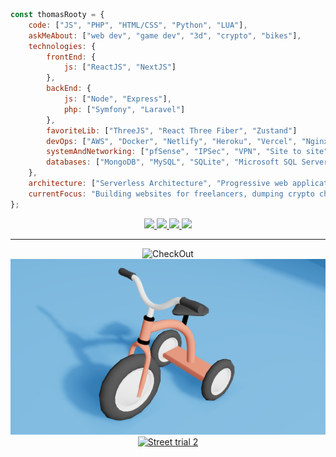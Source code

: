 ```js
const thomasRooty = {
	code: ["JS", "PHP", "HTML/CSS", "Python", "LUA"],
	askMeAbout: ["web dev", "game dev", "3d", "crypto", "bikes"],
	technologies: {
		frontEnd: {
			js: ["ReactJS", "NextJS"]
		},
		backEnd: {
			js: ["Node", "Express"],
			php: ["Symfony", "Laravel"]
		},
		favoriteLib: ["ThreeJS", "React Three Fiber", "Zustand"]
		devOps: ["AWS", "Docker", "Netlify", "Heroku", "Vercel", "Nginx"],
		systemAndNetworking: ["pfSense", "IPSec", "VPN", "Site to site", "VMWare ESXi", "iDrac"],
		databases: ["MongoDB", "MySQL", "SQLite", "Microsoft SQL Server"]
	},
	architecture: ["Serverless Architecture", "Progressive web applications", "Single page applications"],
	currentFocus: "Building websites for freelancers, dumping crypto charts, and leveling up my skills on my street trial bike !"
};
```

<div align="center">
  <a href="https://instagram.com/tho_macaron">
    <img src="https://img.shields.io/badge/Instagram-E4405F?style=for-the-badge&logo=instagram&logoColor=white"/>
  </a>
  <a href="https://www.linkedin.com/in/dev-thomas-caron">
    <img src="https://img.shields.io/badge/LinkedIn-0077B5?style=for-the-badge&logo=linkedin&logoColor=white"/>
  </a>
  <a href="https://stackoverflow.com/users/15032117/rootkitty">
    <img src="https://img.shields.io/badge/Stack_Overflow-FE7A16?style=for-the-badge&logo=stack-overflow&logoColor=white"/>
  </a>
  <a href="https://tiktok.com/@tho_macaron">
    <img src="https://img.shields.io/badge/TikTok-000000?style=for-the-badge&logo=tiktok&logoColor=white"/>
  </a>
<hr/>
  <img src="https://i.imgur.com/mqb15Ue.png" alt="CheckOut"/>

  <a href="https://3d.tcaron.fr">
    <img width="600" src="https://raw.githubusercontent.com/thomas-rooty/tricycle-portfolio/main/public/assets/icons/banner.png" alt="Street trial 2"/>
  </a>
  <a href="https://3dxp.tcaron.fr">
    <img width="600" src="https://i.imgur.com/H4i1miy.png" alt="Street trial 2"/>
  </a>
</div>

